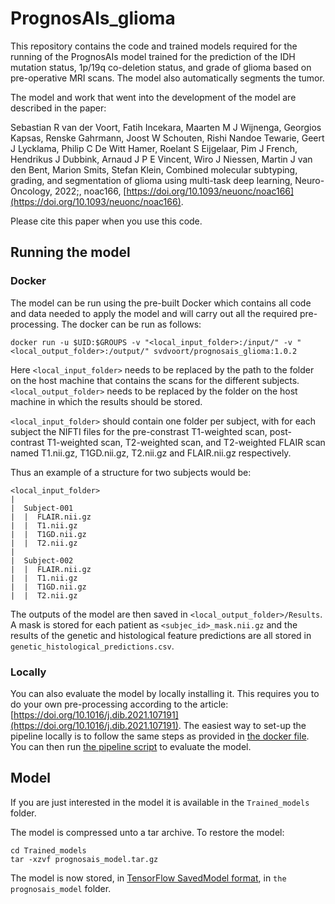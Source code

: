 # PrognosAIs_glioma

This repository contains the code and trained models required for the running of the PrognosAIs model trained for the prediction of the IDH mutation status, 1p/19q co-deletion status, and grade of glioma based on pre-operative MRI scans. The model also automatically segments the tumor.

The model and work that went into the development of the model are described in the paper:

Sebastian R van der Voort, Fatih Incekara, Maarten M J Wijnenga, Georgios Kapsas, Renske Gahrmann, Joost W Schouten, Rishi Nandoe Tewarie, Geert J Lycklama, Philip C De Witt Hamer, Roelant S Eijgelaar, Pim J French, Hendrikus J Dubbink, Arnaud J P E Vincent, Wiro J Niessen, Martin J van den Bent, Marion Smits, Stefan Klein, Combined molecular subtyping, grading, and segmentation of glioma using multi-task deep learning, Neuro-Oncology, 2022;, noac166, [https://doi.org/10.1093/neuonc/noac166](https://doi.org/10.1093/neuonc/noac166).

Please cite this paper when you use this code.

## Running the model 


### Docker
The model can be run using the pre-built Docker which contains all code and data needed to apply the model and will carry out all the required pre-processing.
The docker can be run as follows: 

`docker run -u $UID:$GROUPS -v "<local_input_folder>:/input/" -v "<local_output_folder>:/output/" svdvoort/prognosais_glioma:1.0.2`

Here `<local_input_folder>` needs to be replaced by the path to the folder on the host machine that contains the scans for the different subjects.
`<local_output_folder>` needs to be replaced by the folder on the host machine in which the results should be stored.


`<local_input_folder>` should contain one folder per subject, with for each subject the NIFTI files for the pre-constrast T1-weighted scan, post-contrast T1-weighted scan, T2-weighted scan, and T2-weighted FLAIR scan named T1.nii.gz, T1GD.nii.gz, T2.nii.gz and FLAIR.nii.gz respectively.

Thus an example of a structure for two subjects would be: 

```
<local_input_folder>
|
|  Subject-001
|  |  FLAIR.nii.gz
|  |  T1.nii.gz
|  |  T1GD.nii.gz
|  |  T2.nii.gz
|
|  Subject-002
|  |  FLAIR.nii.gz
|  |  T1.nii.gz
|  |  T1GD.nii.gz
|  |  T2.nii.gz
```

The outputs of the model are then saved in `<local_output_folder>/Results`. A mask is stored for each patient as `<subjec_id>_mask.nii.gz` and the results of the genetic and histological feature predictions are all stored in `genetic_histological_predictions.csv`.

### Locally

You can also evaluate the model by locally installing it. This requires you to do your own pre-processing according to the article: [https://doi.org/10.1016/j.dib.2021.107191](https://doi.org/10.1016/j.dib.2021.107191). 
The easiest way to set-up the pipeline locally is to follow the same steps as provided in [the docker file](https://github.com/Svdvoort/PrognosAIs_glioma/blob/master/Docker/Dockerfile). 
You can then run [the pipeline script](https://github.com/Svdvoort/PrognosAIs_glioma/blob/master/Docker/run_pipeline.sh) to evaluate the model. 


## Model

If you are just interested in the model it is available in the `Trained_models` folder. 

The model is compressed unto a tar archive. To restore the model:

```
cd Trained_models
tar -xzvf prognosais_model.tar.gz
```

The model is now stored, in [TensorFlow SavedModel format](https://www.tensorflow.org/guide/saved_model), in `the prognosais_model` folder.



